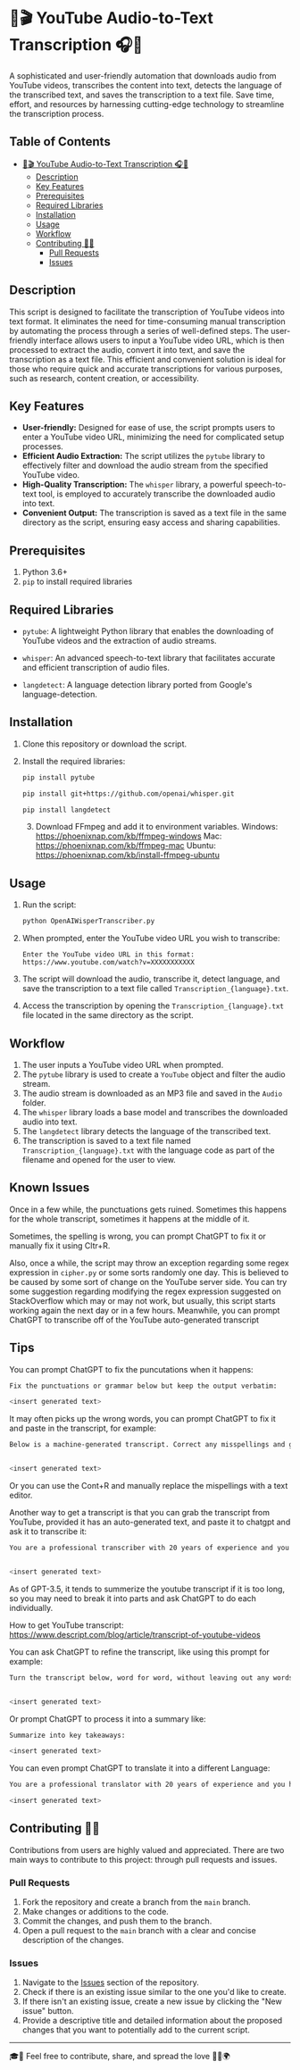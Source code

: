 # 🤖🎬 YouTube Audio-to-Text Transcription 🎧📝

A sophisticated and user-friendly automation that downloads audio from YouTube videos, transcribes the content into text, detects the language of the transcribed text, and saves the transcription to a text file. Save time, effort, and resources by harnessing cutting-edge technology to streamline the transcription process.

## Table of Contents

- [🤖🎬 YouTube Audio-to-Text Transcription 🎧📝](#-youtube-audio-to-text-transcription-)
  - [Description](#description)
  - [Key Features](#key-features)
  - [Prerequisites](#prerequisites)
  - [Required Libraries](#required-libraries)
  - [Installation](#installation)
  - [Usage](#usage)
  - [Workflow](#workflow)
  - [Contributing 🤝🌱](#contributing-)
    - [Pull Requests](#pull-requests)
    - [Issues](#issues)

## Description

This script is designed to facilitate the transcription of YouTube videos into text format. It eliminates the need for time-consuming manual transcription by automating the process through a series of well-defined steps. The user-friendly interface allows users to input a YouTube video URL, which is then processed to extract the audio, convert it into text, and save the transcription as a text file. This efficient and convenient solution is ideal for those who require quick and accurate transcriptions for various purposes, such as research, content creation, or accessibility.

## Key Features

- **User-friendly:** Designed for ease of use, the script prompts users to enter a YouTube video URL, minimizing the need for complicated setup processes.
- **Efficient Audio Extraction:** The script utilizes the `pytube` library to effectively filter and download the audio stream from the specified YouTube video.
- **High-Quality Transcription:** The `whisper` library, a powerful speech-to-text tool, is employed to accurately transcribe the downloaded audio into text.
- **Convenient Output:** The transcription is saved as a text file in the same directory as the script, ensuring easy access and sharing capabilities.

## Prerequisites

1. Python 3.6+
2. `pip` to install required libraries

## Required Libraries

- `pytube`: A lightweight Python library that enables the downloading of YouTube videos and the extraction of audio streams.

- `whisper`: An advanced speech-to-text library that facilitates accurate and efficient transcription of audio files.
- `langdetect`: A language detection library ported from Google's language-detection.

## Installation

1. Clone this repository or download the script.
2. Install the required libraries:

   ```bash
   pip install pytube
   ```

   ```bash
   pip install git+https://github.com/openai/whisper.git
   ```

   ```bash
   pip install langdetect
   ```

   3. Download FFmpeg and add it to environment variables.
   Windows:
   https://phoenixnap.com/kb/ffmpeg-windows
   Mac:
   https://phoenixnap.com/kb/ffmpeg-mac
   Ubuntu:
   https://phoenixnap.com/kb/install-ffmpeg-ubuntu
      
## Usage

1. Run the script:

   ```bash
   python OpenAIWisperTranscriber.py
   ```

2. When prompted, enter the YouTube video URL you wish to transcribe:

   ```
   Enter the YouTube video URL in this format: https://www.youtube.com/watch?v=XXXXXXXXXXX
   ```

3. The script will download the audio, transcribe it, detect language, and save the transcription to a text file called `Transcription_{language}.txt`.

4. Access the transcription by opening the `Transcription_{language}.txt` file located in the same directory as the script.

## Workflow

1. The user inputs a YouTube video URL when prompted.
2. The `pytube` library is used to create a `YouTube` object and filter the audio stream.
3. The audio stream is downloaded as an MP3 file and saved in the `Audio` folder.
4. The `whisper` library loads a base model and transcribes the downloaded audio into text.
5. The `langdetect` library detects the language of the transcribed text.
6. The transcription is saved to a text file named `Transcription_{language}.txt` with the language code as part of the filename and opened for the user to view.

## Known Issues

Once in a few while, the punctuations gets ruined. Sometimes this happens for the whole transcript, sometimes it happens at the middle of it.

Sometimes, the spelling is wrong, you can prompt ChatGPT to fix it or manually fix it using Cltr+R.

Also, once a while, the script may throw an exception regarding some regex expression in `cipher.py` or some sorts randomly one day. This is believed to be caused by some sort of change on the YouTube server side. You can try some suggestion regarding modifying the regex expression suggested on StackOverflow which may or may not work, but usually, this script starts working again the next day or in a few hours. Meanwhile, you can prompt ChatGPT to transcribe off of the YouTube auto-generated transcript

## Tips

You can prompt ChatGPT to fix the puncutations when it happens:

```bash
Fix the punctuations or grammar below but keep the output verbatim:

<insert generated text>
```

It may often picks up the wrong words, you can prompt ChatGPT to fix it and paste in the transcript, for example:

```bash
Below is a machine-generated transcript. Correct any misspellings and grammar but do not summarize the transcript or leave anything out:


<insert generated text>
```

Or you can use the Cont+R and manually replace the mispellings with a text editor.

Another way to get a transcript is that you can grab the transcript from YouTube, provided it has an auto-generated text, and paste it to chatgpt and ask it to transcribe it:

```bash
You are a professional transcriber with 20 years of experience and you have been transcribing transcripts in verbatim for 20 years. You will turn a YouTube video transcript below into proper English format verbatim so I can watch the video and follow the transcript exactly word for word. Leave out any timestamps but do not leave out any context. Do not summarize anything in the output:


<insert generated text>
```

As of GPT-3.5, it tends to summerize the youtube transcript if it is too long, so you may need to break it into parts and ask ChatGPT to do each individually.

How to get YouTube transcript:
https://www.descript.com/blog/article/transcript-of-youtube-videos

You can ask ChatGPT to refine the transcript, like using this prompt for example:

```bash
Turn the transcript below, word for word, without leaving out any words or sentences. Correct any wrong English. Add section titles:


<insert generated text>
```

Or prompt ChatGPT to process it into a summary like:

```bash
Summarize into key takeaways:

<insert generated text>
```

You can even prompt ChatGPT to translate it into a different Language:

```bash
You are a professional translator with 20 years of experience and you have been translating transcripts in verbatim for 20 years. You will turn a YouTube video transcript below into proper <language> verbatim so I can watch the video and follow the transcript exactly word for word in that language. Leave out any timestamps but do not leave out any context. Do not summarize anything in the output:

<insert generated text>
```

## Contributing 🤝🌱

Contributions from users are highly valued and appreciated. There are two main ways to contribute to this project: through pull requests and issues.

### Pull Requests

1. Fork the repository and create a branch from the `main` branch.
2. Make changes or additions to the code.
3. Commit the changes, and push them to the branch.
4. Open a pull request to the `main` branch with a clear and concise description of the changes.

### Issues

1. Navigate to the [Issues](https://github.com/Ruinan-Ding/openai-wisper-transcriber/issues) section of the repository.
2. Check if there is an existing issue similar to the one you'd like to create.
3. If there isn't an existing issue, create a new issue by clicking the "New issue" button.
4. Provide a descriptive title and detailed information about the proposed changes that you want to potentially add to the current script.

---

🎓🌟 Feel free to contribute, share, and spread the love 💖💬🌍
